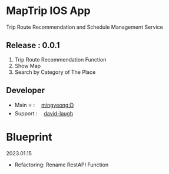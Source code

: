 # MapTrip IOS App
Trip Route Recommendation and Schedule Management Service

## Release : 0.0.1
1. Trip Route Recommendation Function
2. Show Map
3. Search by Category of The Place

## Developer
- Main ⭐ : <img src = "https://avatars.githubusercontent.com/u/63152086?v=4" width=10 height=10> [mingyeong:D](https://github.com/Kim-Mingyeong)
- Support : <img src = "https://avatars.githubusercontent.com/u/87547072?v=4" width=10 height=10> [david-laugh](https://github.com/david-laugh)


# Blueprint
2023.01.15  
- Refactoring: Rename RestAPI Function
